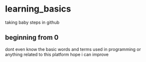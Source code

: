 # learning_basics
taking baby steps in github
## beginning from 0
dont even know the basic words and terms used in programming or anything related to this platform
hope i can improve
